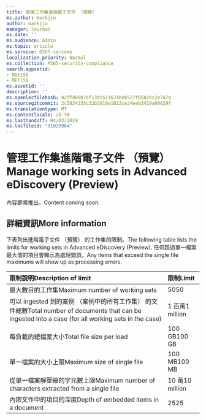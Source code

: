 ```yaml
---
title: 管理工作集進階電子文件 （預覽）
ms.author: markjjo
author: markjjo
manager: laurawi
ms.date: ''
ms.audience: Admin
ms.topic: article
ms.service: O365-seccomp
localization_priority: Normal
ms.collection: M365-security-compliance
search.appverid:
- MOE150
- MET150
ms.assetid: ''
description: ''
ms.openlocfilehash: 02ffd09b7ef13dc511674beb527f050cbc2e747d
ms.sourcegitcommit: 2c5834235c32b2616e1813ce24eeb3419a09629f
ms.translationtype: MT
ms.contentlocale: zh-TW
ms.lasthandoff: 04/02/2019
ms.locfileid: "31029964"
---
```

# <a name="manage-working-sets-in-advanced-ediscovery-preview"></a><span data-ttu-id="e4b90-102">管理工作集進階電子文件 （預覽）</span><span class="sxs-lookup"><span data-stu-id="e4b90-102">Manage working sets in Advanced eDiscovery (Preview)</span></span>  

<span data-ttu-id="e4b90-103">內容即將推出。</span><span class="sxs-lookup"><span data-stu-id="e4b90-103">Content coming soon.</span></span>

## <a name="more-information"></a><span data-ttu-id="e4b90-104">詳細資訊</span><span class="sxs-lookup"><span data-stu-id="e4b90-104">More information</span></span>

<span data-ttu-id="e4b90-105">下表列出進階電子文件 （預覽） 的工作集的限制。</span><span class="sxs-lookup"><span data-stu-id="e4b90-105">The following table lists the limits for working sets in Advanced eDiscovery (Preview).</span></span>  <span data-ttu-id="e4b90-106">任何超過單一檔案最大值的項目會顯示為處理錯誤。</span><span class="sxs-lookup"><span data-stu-id="e4b90-106">Any items that exceed the single file maximums will show up as processing errors.</span></span>
    
  |<span data-ttu-id="e4b90-107">**限制說明**</span><span class="sxs-lookup"><span data-stu-id="e4b90-107">**Description of limit**</span></span>|<span data-ttu-id="e4b90-108">**限制**</span><span class="sxs-lookup"><span data-stu-id="e4b90-108">**Limit**</span></span>|
  |:-----|:-----|
  |<span data-ttu-id="e4b90-109">最大數目的工作集</span><span class="sxs-lookup"><span data-stu-id="e4b90-109">Maximum number of working sets</span></span>  <br/> |<span data-ttu-id="e4b90-110">50</span><span class="sxs-lookup"><span data-stu-id="e4b90-110">50</span></span>  <br/> |
  |<span data-ttu-id="e4b90-111">可以 ingested 到的案例 （案例中的所有工作集） 的文件總數</span><span class="sxs-lookup"><span data-stu-id="e4b90-111">Total number of documents that can be ingested into a case (for all working sets in the case)</span></span>  <br/> |<span data-ttu-id="e4b90-112">1 百萬</span><span class="sxs-lookup"><span data-stu-id="e4b90-112">1 million</span></span>  <br/> |
  |<span data-ttu-id="e4b90-113">每負載的總檔案大小</span><span class="sxs-lookup"><span data-stu-id="e4b90-113">Total file size per load</span></span>  <br/> |<span data-ttu-id="e4b90-114">100 GB</span><span class="sxs-lookup"><span data-stu-id="e4b90-114">100 GB</span></span>  <br/> |
  |<span data-ttu-id="e4b90-115">單一檔案的大小上限</span><span class="sxs-lookup"><span data-stu-id="e4b90-115">Maximum size of single file</span></span>   <br/> |<span data-ttu-id="e4b90-116">100 MB</span><span class="sxs-lookup"><span data-stu-id="e4b90-116">100 MB</span></span>  <br/> |
  |<span data-ttu-id="e4b90-117">從單一檔案解壓縮的字元數上限</span><span class="sxs-lookup"><span data-stu-id="e4b90-117">Maximum number of characters extracted from a single file</span></span>  <br/> |<span data-ttu-id="e4b90-118">10 萬</span><span class="sxs-lookup"><span data-stu-id="e4b90-118">10 million</span></span>  <br/> |
  |<span data-ttu-id="e4b90-119">內嵌文件中的項目的深度</span><span class="sxs-lookup"><span data-stu-id="e4b90-119">Depth of embedded items in a document</span></span>  <br/> |<span data-ttu-id="e4b90-120">25</span><span class="sxs-lookup"><span data-stu-id="e4b90-120">25</span></span>  <br/> |
  

